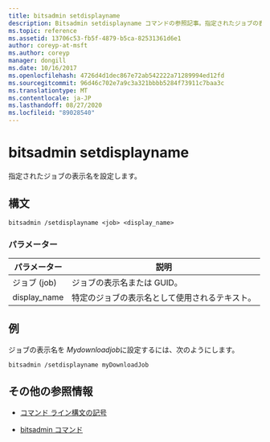 ```yaml
---
title: bitsadmin setdisplayname
description: Bitsadmin setdisplayname コマンドの参照記事。指定されたジョブの表示名を設定します。
ms.topic: reference
ms.assetid: 13706c53-fb5f-4879-b5ca-82531361d6e1
author: coreyp-at-msft
ms.author: coreyp
manager: dongill
ms.date: 10/16/2017
ms.openlocfilehash: 4726d4d1dec867e72ab542222a71289994ed12fd
ms.sourcegitcommit: 96d46c702e7a9c3a321bbbb5284f73911c7baa3c
ms.translationtype: MT
ms.contentlocale: ja-JP
ms.lasthandoff: 08/27/2020
ms.locfileid: "89028540"
---
```

# <a name="bitsadmin-setdisplayname"></a>bitsadmin setdisplayname

指定されたジョブの表示名を設定します。

## <a name="syntax"></a>構文

```
bitsadmin /setdisplayname <job> <display_name>
```

### <a name="parameters"></a>パラメーター

| パラメーター | 説明 |
| --------- | ----------- |
| ジョブ (job) | ジョブの表示名または GUID。 |
| display_name | 特定のジョブの表示名として使用されるテキスト。 |

## <a name="examples"></a>例

ジョブの表示名を *Mydownloadjob*に設定するには、次のようにします。

```
bitsadmin /setdisplayname myDownloadJob
```

## <a name="additional-references"></a>その他の参照情報

- [コマンド ライン構文の記号](command-line-syntax-key.md)

- [bitsadmin コマンド](bitsadmin.md)
